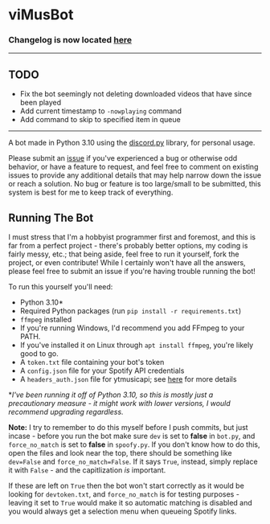 # viMusBot

### Changelog is now located [here](https://github.com/svioletg/viMusBot/blob/master/changelog.md)

---

## TODO

- Fix the bot seemingly not deleting downloaded videos that have since been played
- Add current timestamp to `-nowplaying` command
- Add command to skip to specified item in queue

---

A bot made in Python 3.10 using the [discord.py](https://github.com/Rapptz/discord.py) library, for personal usage.

Please submit an [issue](https://github.com/svioletg/viMusBot/issues/new) if you've experienced a bug or otherwise odd behavior, or have a feature to request, and feel free to comment on existing issues to provide any additional details that may help narrow down the issue or reach a solution. No bug or feature is too large/small to be submitted, this system is best for me to keep track of everything.

## Running The Bot

I must stress that I'm a hobbyist programmer first and foremost, and this is far from a perfect project - there's probably better options, my coding is fairly messy, etc.; that being aside, feel free to run it yourself, fork the project, or even contribute! While I certainly won't have all the answers, please feel free to submit an issue if you're having trouble running the bot!

To run this yourself you'll need:
- Python 3.10\*
- Required Python packages (run `pip install -r requirements.txt`)
- `ffmpeg` installed
 - If you're running Windows, I'd recommend you add FFmpeg to your PATH.
 - If you've installed it on Linux through `apt install ffmpeg`, you're likely good to go.
- A `token.txt` file containing your bot's token
- A `config.json` file for your Spotify API credentials
- A `headers_auth.json` file for ytmusicapi; see [here](https://ytmusicapi.readthedocs.io/en/latest/setup.html) for more details

\**I've been running it off of Python 3.10, so this is mostly just a precautionary measure - it might work with lower versions, I would recommend upgrading regardless.*

**Note:** I try to remember to do this myself before I push commits, but just incase -  before you run the bot make sure `dev` is set to **false** in `bot.py`, and `force_no_match` is set to **false** in `spoofy.py`. If you don't know how to do this, open the files and look near the top, there should be something like `dev=False` and `force_no_match=False`. If it says `True`, instead, simply replace it with `False` - and the capitlization *is* important.

If these are left on `True` then the bot won't start correctly as it would be looking for `devtoken.txt`, and `force_no_match` is for testing purposes - leaving it set to `True` would make it so automatic matching is disabled and you would always get a selection menu when queueing Spotify links.